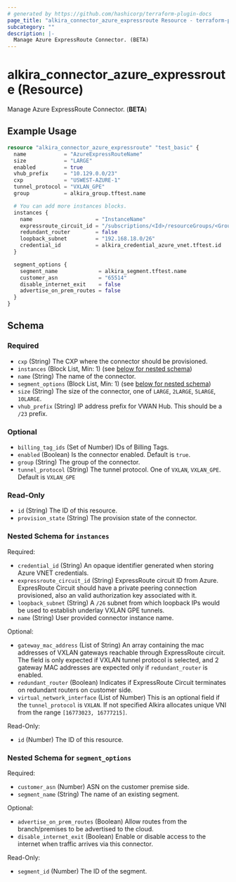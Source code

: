 ```yaml
---
# generated by https://github.com/hashicorp/terraform-plugin-docs
page_title: "alkira_connector_azure_expressroute Resource - terraform-provider-alkira"
subcategory: ""
description: |-
  Manage Azure ExpressRoute Connector. (BETA)
---
```


# alkira_connector_azure_expressroute (Resource)

Manage Azure ExpressRoute Connector. (**BETA**)

## Example Usage

```terraform
resource "alkira_connector_azure_expressroute" "test_basic" {
  name            = "AzureExpressRouteName"
  size            = "LARGE"
  enabled         = true
  vhub_prefix     = "10.129.0.0/23"
  cxp             = "USWEST-AZURE-1"
  tunnel_protocol = "VXLAN_GPE"
  group           = alkira_group.tftest.name

  # You can add more instances blocks.
  instances {
    name                    = "InstanceName"
    expressroute_circuit_id = "/subscriptions/<Id>/resourceGroups/<GroupName>/providers/Microsoft.Network/expressRouteCircuits/<CircuitName>"
    redundant_router        = false
    loopback_subnet         = "192.168.18.0/26"
    credential_id           = alkira_credential_azure_vnet.tftest.id
  }

  segment_options {
    segment_name             = alkira_segment.tftest.name
    customer_asn             = "65514"
    disable_internet_exit    = false
    advertise_on_prem_routes = false
  }
}
```

<!-- schema generated by tfplugindocs -->
## Schema

### Required

- `cxp` (String) The CXP where the connector should be provisioned.
- `instances` (Block List, Min: 1) (see [below for nested schema](#nestedblock--instances))
- `name` (String) The name of the connector.
- `segment_options` (Block List, Min: 1) (see [below for nested schema](#nestedblock--segment_options))
- `size` (String) The size of the connector, one of `LARGE`, `2LARGE`, `5LARGE`, `10LARGE`.
- `vhub_prefix` (String) IP address prefix for VWAN Hub. This should be a `/23` prefix.

### Optional

- `billing_tag_ids` (Set of Number) IDs of Billing Tags.
- `enabled` (Boolean) Is the connector enabled. Default is `true`.
- `group` (String) The group of the connector.
- `tunnel_protocol` (String) The tunnel protocol. One of `VXLAN`, `VXLAN_GPE`. Default is `VXLAN_GPE`

### Read-Only

- `id` (String) The ID of this resource.
- `provision_state` (String) The provision state of the connector.

<a id="nestedblock--instances"></a>
### Nested Schema for `instances`

Required:

- `credential_id` (String) An opaque identifier generated when storing Azure VNET credentials.
- `expressroute_circuit_id` (String) ExpressRoute circuit ID from Azure. ExpresRoute Circuit should have a private peering connection provisioned, also an valid authorization key associated with it.
- `loopback_subnet` (String) A `/26` subnet from which loopback IPs would be used to establish underlay VXLAN GPE tunnels.
- `name` (String) User provided connector instance name.

Optional:

- `gateway_mac_address` (List of String) An array containing the mac addresses of VXLAN gateways reachable through ExpressRoute circuit. The field is only expected if VXLAN tunnel protocol is selected, and 2 gateway MAC addresses are expected only if `redundant_router` is enabled.
- `redundant_router` (Boolean) Indicates if ExpressRoute Circuit terminates on redundant routers on customer side.
- `virtual_network_interface` (List of Number) This is an optional field if the `tunnel_protocol` is `VXLAN`. If not specified Alkira allocates unique VNI from the range `[16773023, 16777215]`.

Read-Only:

- `id` (Number) The ID of this resource.


<a id="nestedblock--segment_options"></a>
### Nested Schema for `segment_options`

Required:

- `customer_asn` (Number) ASN on the customer premise side.
- `segment_name` (String) The name of an existing segment.

Optional:

- `advertise_on_prem_routes` (Boolean) Allow routes from the branch/premises to be advertised to the cloud.
- `disable_internet_exit` (Boolean) Enable or disable access to the internet when traffic arrives via this connector.

Read-Only:

- `segment_id` (Number) The ID of the segment.
